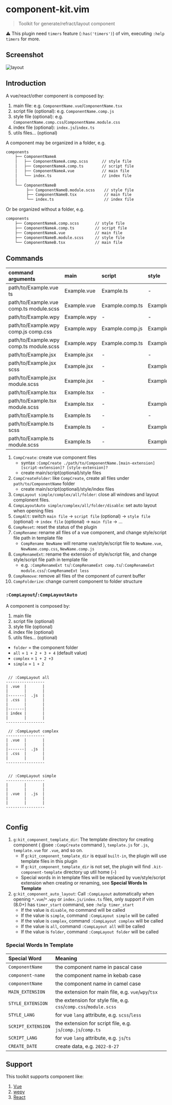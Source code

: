 # component-kit.vim

> Toolkit for generate/refract/layout component

⚠️ This plugin need `timers` feature (`:has('timers')`) of vim, executing `:help timers` for more.

## Screenshot

![layout](./docs/layout.gif)

## Introduction

A vue/react/other component is composed by:

1. main file: e.g. `ComponentName.vue`/`ComponentName.tsx`
1. script file (optional): e.g. `ComponentName.comp.js`
1. style file (optional): e.g. `ComponentName.comp.css`/`ComponentName.module.css`
1. index file (optional): `index.js`/`index.ts`
1. utils files... (optional)

A component may be organized in a folder, e.g.

```bash
components
    ├── ComponentNameA
    │   ├── ComponentNameA.comp.scss      // style file
    │   ├── ComponentNameA.comp.ts        // script file
    │   ├── ComponentNameA.vue            // main file
    │   └── index.ts                      // index file
    │
    └── ComponentNameB
         ├── ComponentNameB.module.scss    // style file
         ├── ComponentNameB.tsx            // main file
         └── index.ts                      // index file
```

Or be organized without a folder, e.g.

```bash
components
    ├── ComponentNameA.comp.scss       // style file
    ├── ComponentNameA.comp.ts         // script file
    ├── ComponentNameA.vue             // main file
    ├── ComponentNameB.module.scss     // style file
    └── ComponentNameB.tsx             // main file

```

## Commands

| command arguments                       | main        | script          | style               | index(`CompCreateFolder`) |
| :-------------------------------------- | :---------- | :-------------- | :------------------ | :------------------------ |
| path/to/Example.vue ts                  | Example.vue | Example.ts      | -                   | index.ts                  |
| path/to/Example.vue comp.ts module.scss | Example.vue | Example.comp.ts | Example.module.scss | index.ts                  |
| path/to/Example.wpy                     | Example.wpy | -               | -                   | index.js                  |
| path/to/Example.wpy comp.js comp.css    | Example.wpy | Example.comp.js | Example.comp.css    | index.js                  |
| path/to/Example.wpy comp.ts module.scss | Example.wpy | Example.comp.ts | Example.module.scss | index.ts                  |
| path/to/Example.jsx                     | Example.jsx | -               | -                   | index.js                  |
| path/to/Example.jsx scss                | Example.jsx | -               | Example.scss        | index.js                  |
| path/to/Example.jsx module.scss         | Example.jsx | -               | Example.module.scss | index.js                  |
| path/to/Example.tsx                     | Example.tsx | -               |                     | index.ts                  |
| path/to/Example.tsx module.scss         | Example.tsx | -               | Example.module.scss | index.ts                  |
| path/to/Example.ts                      | Example.ts  | -               | -                   | index.ts                  |
| path/to/Example.ts scss                 | Example.ts  | -               | Example.scss        | index.ts                  |
| path/to/Example.ts module.scss          | Example.ts  | -               | Example.module.scss | index.ts                  |

1. `CompCreate`: create vue component files
    - syntax `:CompCreate ./path/to/ComponentName.[main-extension] [script-extension]? [style-extension]?`
    - create main/script(optional)/style files
1. `CompCreateFolder`: like `CompCreate`, create all files under `path/to/ComponentName` folder
    - create main/script(optional)/style/index files
1. `CompLayout simple/complex/all/folder`: close all windows and layout complonent files.
1. `CompLayoutAuto simple/complex/all/folder/disable`: set auto layout when opening files
1. `CompAlt`: switch `main file` -> `script file` (optional) -> `style file` (optional) -> `index file` (optional) -> `main file` -> ...
1. `CompReset`: reset the status of the plugin
1. `CompRename`: rename all files of a vue component, and change style/script file path in template file
    - `CompRename NewName` will rename vue/style/script file to `NewName.vue`, `NewName.comp.css`, `NewName.comp.js`
1. `CompRenameExt`: rename the extension of style/script file, and change style/script file path in template file
    - e.g. `:CompRenameExt ts`/`:CompRenameExt comp.ts`/`:CompRenameExt module.css`/`:CompRenameExt less`
1. `CompRemove`: remove all files of the component of current buffer
1. `CompFolderize`: change current component to folder structure

### `:CompLayout`/`:CompLayoutAuto`

A component is composed by:

1. main file
1. script file (optional)
1. style file (optional)
1. index file (optional)
1. utils files... (optional)

-   `folder` = the component folder
-   `all` = `1 + 2 + 3 + 4` (default value)
-   `complex` = `1 + 2 +3`
-   `simple` = `1 + 2`

```

 // :CompLayout all
-----------------
| .vue  |       |
|       |       |
|-------|  .js  |
| .css  |       |
|       |       |
|-------|       |
| index |       |
|       |       |
-----------------

 // :CompLayout complex
-----------------
| .vue  |       |
|       |       |
|-------|  .js  |
| .css  |       |
|       |       |
-----------------


 // :CompLayout simple
-----------------
|       |       |
|       |       |
| .vue  |  .js  |
|       |       |
|       |       |
-----------------


```

## Config

1.  `g:kit_component_template_dir`: The template directory for creating component ( @see `:CompCreate` command ), `template.js` for `.js`, `template.vue` for `.vue`, and so on.
    -   If `g:kit_component_template_dir` is equal `built-in`, the plugin will use template files in this plugin
    -   If `g:kit_component_template_dir` is not set, the plugin will find `.kit-component-template` directory up util home (`~`)
    -   Special words in in template files will be replaced by vue/style/script extension when creating or renaming, see **Special Words In Template**
1.  `g:kit_component_auto_layout`: Call `:CompLayout` automatically when opening `*.vue`/`*.wpy` or `index.js/index.ts` files, only support if vim (8.0+) has `timer_start` command, see `:help timer_start`
    -   If the value is `disable`, no command will be called
    -   If the value is `simple`, command `:CompLayout simple` will be called
    -   If the value is `complex`, command `:CompLayout complex` will be called
    -   If the value is `all`, command `:CompLayout all` will be called
    -   If the value is `folder`, command `:CompLayout folder` will be called

### Special Words In Template

| Special Word       | Meaning                                                           |
| :----------------- | :---------------------------------------------------------------- |
| `ComponentName`    | the component name in pascal case                                 |
| `component-name`   | the component name in kebab case                                  |
| `componentName`    | the component name in camel case                                  |
| `MAIN_EXTENSION`   | the extension for main file, e.g. `vue`/`wpy`/`tsx`               |
| `STYLE_EXTENSION`  | the extension for style file, e.g. `css`/`comp.css`/`module.scss` |
| `STYLE_LANG`       | for vue `lang` attribute, e.g. `scss`/`less`                      |
| `SCRIPT_EXTENSION` | the extension for script file, e.g. `js`/`comp.js`/`comp.ts`      |
| `SCRIPT_LANG`      | for vue `lang` attribute, e.g. `js`/`ts`                          |
| `CREATE_DATE`      | create data, e.g. `2022-8-27`                                     |

## Support

This toolkit supports component like:

1. [Vue](https://vuejs.org/)
1. [wepy](https://github.com/Tencent/wepy)
1. [React](https://reactjs.org/docs/react-component.html)
